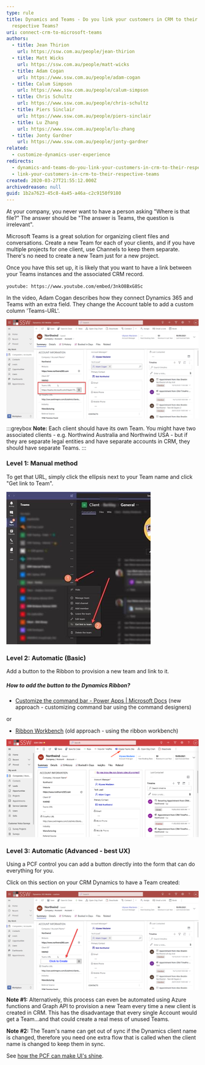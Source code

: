 ```yaml
---
type: rule
title: Dynamics and Teams - Do you link your customers in CRM to their
  respective Teams?
uri: connect-crm-to-microsoft-teams
authors:
  - title: Jean Thirion
    url: https://ssw.com.au/people/jean-thirion
  - title: Matt Wicks
    url: https://ssw.com.au/people/matt-wicks
  - title: Adam Cogan
    url: https://www.ssw.com.au/people/adam-cogan
  - title: Calum Simpson
    url: https://www.ssw.com.au/people/calum-simpson
  - title: Chris Schultz
    url: https://www.ssw.com.au/people/chris-schultz
  - title: Piers Sinclair
    url: https://www.ssw.com.au/people/piers-sinclair
  - title: Lu Zhang
    url: https://www.ssw.com.au/people/lu-zhang
  - title: Jonty Gardner
    url: https://www.ssw.com.au/people/jonty-gardner
related:
  - customize-dynamics-user-experience
redirects:
  - dynamics-and-teams-do-you-link-your-customers-in-crm-to-their-respective-teams
  - link-your-customers-in-crm-to-their-respective-teams
created: 2020-03-27T21:55:12.000Z
archivedreason: null
guid: 1b2a7623-45c8-4a45-a46a-c2c9150f9180
---
```

At your company, you never want to have a person asking "Where is that file?"
The answer should be "The answer is Teams, the question is irrelevant".

Microsoft Teams is a great solution for organizing client files and conversations. Create a new Team for each of your clients, and if you have multiple projects for one client, use Channels to keep them separate. There's no need to create a new Team just for a new project.

Once you have this set up, it is likely that you want to have a link between your Teams instances and the associated CRM record.

<!--endintro-->

`youtube: https://www.youtube.com/embed/3nkO8BxG8Sc`

In the video, Adam Cogan describes how they connect Dynamics 365 and Teams with an extra field. They change the Account table to add a custom column 'Teams-URL'.

![Figure: CRM | Company/Account Form – added Teams URL field](dynamics-and-teams.png)

:::greybox
**Note:** Each client should have its own Team. You might have two associated clients - e.g. Northwind Australia and Northwind USA - but if they are separate legal entities and have separate accounts in CRM, they should have separate Teams.
:::

### Level 1: Manual method

To get that URL, simply click the ellipsis next to your Team name and click "Get link to Team".

![Figure: Get the Teams URL](get-teams-url.jpg)

### Level 2: Automatic (Basic)

Add a button to the Ribbon to provision a new team and link to it.

##### How to add the button to the Dynamics Ribbon?

* [Customize the command bar - Power Apps | Microsoft Docs](https://docs.microsoft.com/en-us/powerapps/maker/model-driven-apps/use-command-designer) (new approach - customizing command bar using the command designers)

or

* [Ribbon Workbench](https://www.develop1.net/public/rwb/ribbonworkbench.aspx) (old approach -  using the ribbon workbench)

![Figure: Use the Ribbon](account_createteamssite.png)

### Level 3: Automatic (Advanced - best UX)

Using a PCF control you can add a button directly into the form that can do everything for you.

Click on this section on your CRM Dynamics to have a Team created:

![Figure: PCF control allows you to add a button to create a Team](click-to-create.png)

**Note #1:** Alternatively, this process can even be automated using Azure functions and Graph API to provision a new Team every time a new client is created in CRM. This has the disadvantage that every single Account would get a Team...and that could create a real mess of unused Teams.

**Note #2:** The Team's name can get out of sync if the Dynamics client name is changed, therefore you need one extra flow that is called when the client name is changed to keep them in sync.

See [how the PCF can make UI's shine](/customize-dynamics-user-experience).
